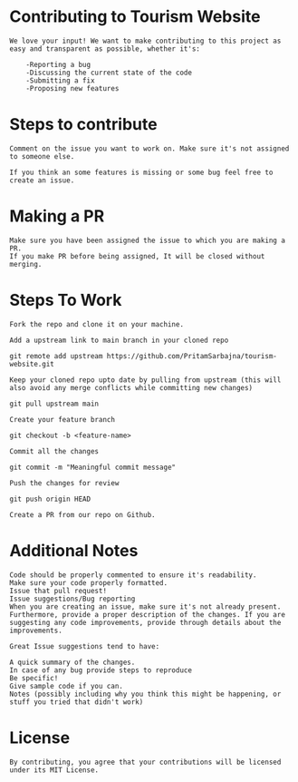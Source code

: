 # Contributing to Tourism Website

    We love your input! We want to make contributing to this project as easy and transparent as possible, whether it's:

        -Reporting a bug
        -Discussing the current state of the code
        -Submitting a fix
        -Proposing new features

# Steps to contribute

    Comment on the issue you want to work on. Make sure it's not assigned to someone else.

    If you think an some features is missing or some bug feel free to create an issue.

# Making a PR

    Make sure you have been assigned the issue to which you are making a PR.
    If you make PR before being assigned, It will be closed without merging.

# Steps To Work

    Fork the repo and clone it on your machine.
    
    Add a upstream link to main branch in your cloned repo
    
    git remote add upstream https://github.com/PritamSarbajna/tourism-website.git
    
    Keep your cloned repo upto date by pulling from upstream (this will also avoid any merge conflicts while committing new changes)
    
    git pull upstream main
    
    Create your feature branch
    
    git checkout -b <feature-name>
    
    Commit all the changes
    
    git commit -m "Meaningful commit message"
    
    Push the changes for review
    
    git push origin HEAD
    
    Create a PR from our repo on Github.
    

# Additional Notes

    Code should be properly commented to ensure it's readability.
    Make sure your code properly formatted.
    Issue that pull request!
    Issue suggestions/Bug reporting
    When you are creating an issue, make sure it's not already present. Furthermore, provide a proper description of the changes. If you are suggesting any code improvements, provide through details about the improvements.

    Great Issue suggestions tend to have:

    A quick summary of the changes.
    In case of any bug provide steps to reproduce
    Be specific!
    Give sample code if you can.
    Notes (possibly including why you think this might be happening, or stuff you tried that didn't work)
    


# License

    By contributing, you agree that your contributions will be licensed under its MIT License.
